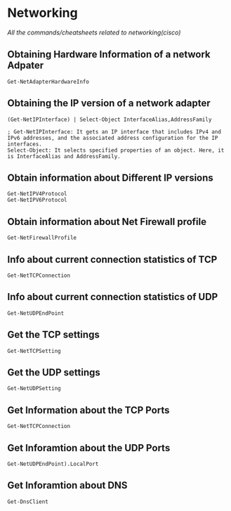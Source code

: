 # Networking
*All the commands/cheatsheets related to networking(cisco)*

## Obtaining Hardware Information of a network Adpater 

`Get-NetAdapterHardwareInfo `

## Obtaining the IP version of a network adapter
```
(Get-NetIPInterface) | Select-Object InterfaceAlias,AddressFamily

; Get-NetIPInterface: It gets an IP interface that includes IPv4 and IPv6 addresses, and the associated address configuration for the IP interfaces.
Select-Object: It selects specified properties of an object. Here, it is InterfaceAlias and AddressFamily. 
```
## Obtain information about Different IP versions
```
Get-NetIPV4Protocol
Get-NetIPV6Protocol
```
 
## Obtain information about Net Firewall profile
```
Get-NetFirewallProfile
```
## Info about current connection statistics of TCP 
```
Get-NetTCPConnection
```

## Info about current connection statistics of UDP
```
Get-NetUDPEndPoint
```

## Get the TCP settings 
```
Get-NetTCPSetting
```
## Get the UDP settings
```
Get-NetUDPSetting
```
## Get Information about the  TCP Ports
```
Get-NetTCPConnection
```
## Get Inforamtion about the UDP Ports
```
Get-NetUDPEndPoint).LocalPort
```
## Get Inforamtion about DNS
```
Get-DnsClient
```
### 
